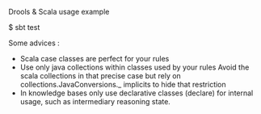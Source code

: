 Drools & Scala usage example

$ sbt test

Some advices :
 - Scala case classes are perfect for your rules
 - Use only java collections within classes used by your rules
   Avoid the scala collections in that precise case but rely on
   collections.JavaConversions._ implicits to hide that restriction
 - In knowledge bases only use declarative classes (declare) for
   internal usage, such as intermediary reasoning state.

